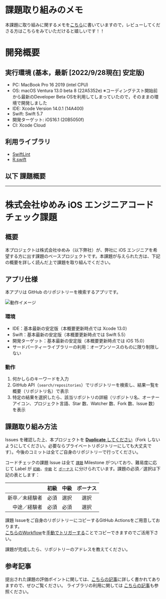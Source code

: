 # 課題取り組みのメモ
本課題に取り組みに関するメモを[こちら](https://github.com/mrs1669/yumemi-ios-engineer-codecheck/wiki/コーディングテスト)に書いていますので，レビューしてくださる方はこちらをみていただけると嬉しいです！！

# 開発概要
## 実行環境 (基本，最新 [2022/9/28現在] 安定版)
- PC: MacBook Pro 16 2019 (intel CPU)
- OS: macOS Ventura 13.0 beta 8 (22A5352e) ※コーディングテスト開始前から最新のDeveloper Beta OSを利用してしまっていたので，そのままの環境で開発しました
- IDE: Xcode Version 14.0.1 (14A400)
- Swift: Swift 5.7
- 開発ターゲット: iOS16.1 (20B5050f)
- CI: Xcode Cloud

## 利用ライブラリ
- [SwiftLint](https://github.com/realm/SwiftLint)
- [R.swift](https://github.com/mac-cain13/R.swift)

## 以下 課題概要

---

# 株式会社ゆめみ iOS エンジニアコードチェック課題

## 概要

本プロジェクトは株式会社ゆめみ（以下弊社）が、弊社に iOS エンジニアを希望する方に出す課題のベースプロジェクトです。本課題が与えられた方は、下記の概要を詳しく読んだ上で課題を取り組んでください。

## アプリ仕様

本アプリは GitHub のリポジトリーを検索するアプリです。

![動作イメージ](README_Images/app.gif)

### 環境

- IDE：基本最新の安定版（本概要更新時点では Xcode 13.0）
- Swift：基本最新の安定版（本概要更新時点では Swift 5.5）
- 開発ターゲット：基本最新の安定版（本概要更新時点では iOS 15.0）
- サードパーティーライブラリーの利用：オープンソースのものに限り制限しない

### 動作

1. 何かしらのキーワードを入力
2. GitHub API（`search/repositories`）でリポジトリーを検索し、結果一覧を概要（リポジトリ名）で表示
3. 特定の結果を選択したら、該当リポジトリの詳細（リポジトリ名、オーナーアイコン、プロジェクト言語、Star 数、Watcher 数、Fork 数、Issue 数）を表示

## 課題取り組み方法

Issues を確認した上、本プロジェクトを [**Duplicate** してください](https://help.github.com/en/github/creating-cloning-and-archiving-repositories/duplicating-a-repository)（Fork しないようにしてください。必要ならプライベートリポジトリーにしても大丈夫です）。今後のコミットは全てご自身のリポジトリーで行ってください。

コードチェックの課題 Issue は全て [`課題`](https://github.com/yumemi/ios-engineer-codecheck/milestone/1) Milestone がついており、難易度に応じて Label が [`初級`](https://github.com/yumemi/ios-engineer-codecheck/issues?q=is%3Aopen+is%3Aissue+label%3A初級+milestone%3A課題)、[`中級`](https://github.com/yumemi/ios-engineer-codecheck/issues?q=is%3Aopen+is%3Aissue+label%3A中級+milestone%3A課題+) と [`ボーナス`](https://github.com/yumemi/ios-engineer-codecheck/issues?q=is%3Aopen+is%3Aissue+label%3Aボーナス+milestone%3A課題+) に分けられています。課題の必須／選択は下記の表とします：

|   | 初級 | 中級 | ボーナス
|--:|:--:|:--:|:--:|
| 新卒／未経験者 | 必須 | 選択 | 選択 |
| 中途／経験者 | 必須 | 必須 | 選択 |


課題 Issueをご自身のリポジトリーにコピーするGitHub Actionsをご用意しております。  
[こちらのWorkflow](./.github/workflows/copy-issues.yml)を[手動でトリガーする](https://docs.github.com/ja/actions/managing-workflow-runs/manually-running-a-workflow)ことでコピーできますのでご活用下さい。

課題が完成したら、リポジトリーのアドレスを教えてください。

## 参考記事

提出された課題の評価ポイントに関しては、[こちらの記事](https://qiita.com/lovee/items/d76c68341ec3e7beb611)に詳しく書かれてありますので、ぜひご覧ください。
ライブラリの利用に関しては [こちらの記事](https://qiita.com/ykws/items/b951a2e24ca85013e722)も参照ください。
